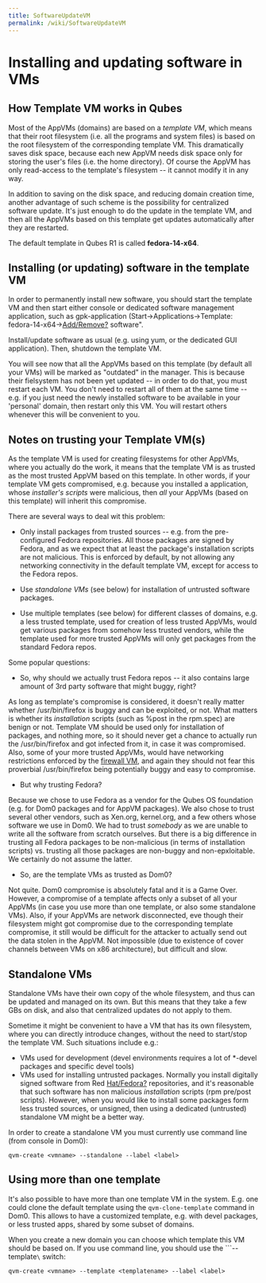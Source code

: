 ```yaml
---
title: SoftwareUpdateVM
permalink: /wiki/SoftwareUpdateVM
---
```


Installing and updating software in VMs
=======================================

How Template VM works in Qubes
------------------------------

Most of the AppVMs (domains) are based on a *template VM*, which means that their root filesystem (i.e. all the programs and system files) is based on the root filesystem of the corresponding template VM. This dramatically saves disk space, because each new AppVM needs disk space only for storing the user's files (i.e. the home directory). Of course the AppVM has only read-access to the template's filesystem -- it cannot modify it in any way.

In addition to saving on the disk space, and reducing domain creation time, another advantage of such scheme is the possibility for centralized software update. It's just enough to do the update in the template VM, and then all the AppVMs based on this template get updates automatically after they are restarted.

The default template in Qubes R1 is called **fedora-14-x64**.

Installing (or updating) software in the template VM
----------------------------------------------------

In order to permanently install new software, you should start the template VM and then start either console or dedicated software management application, such as gpk-application (Start-\>Applications-\>Template: fedora-14-x64-\>[Add/Remove?](/wiki/Add/Remove) software".

Install/update software as usual (e.g. using yum, or the dedicated GUI application). Then, shutdown the template VM.

You will see now that all the AppVMs based on this template (by default all your VMs) will be marked as "outdated" in the manager. This is because their fielsystem has not been yet updated -- in order to do that, you must restart each VM. You don't need to restart all of them at the same time -- e.g. if you just need the newly installed software to be available in your 'personal' domain, then restart only this VM. You will restart others whenever this will be convenient to you.

Notes on trusting your Template VM(s)
-------------------------------------

As the template VM is used for creating filesystems for other AppVMs, where you actually do the work, it means that the template VM is as trusted as the most trusted AppVM based on this template. In other words, if your template VM gets compromised, e.g. because you installed a application, whose *installer's scripts* were malicious, then *all* your AppVMs (based on this template) will inherit this compromise.

There are several ways to deal wit this problem:

-   Only install packages from trusted sources -- e.g. from the pre-configured Fedora repositories. All those packages are signed by Fedora, and as we expect that at least the package's installation scripts are not malicious. This is enforced by default, by not allowing any networking connectivity in the default template VM, except for access to the Fedora repos.

-   Use *standalone VMs* (see below) for installation of untrusted software packages.

-   Use multiple templates (see below) for different classes of domains, e.g. a less trusted template, used for creation of less trusted AppVMs, would get various packages from somehow less trusted vendors, while the template used for more trusted AppVMs will only get packages from the standard Fedora repos.

Some popular questions:

-   So, why should we actually trust Fedora repos -- it also contains large amount of 3rd party software that might buggy, right?

As long as template's compromise is considered, it doesn't really matter whether /usr/bin/firefox is buggy and can be exploited, or not. What matters is whether its *installation* scripts (such as %post in the rpm.spec) are benign or not. Template VM should be used only for installation of packages, and nothing more, so it should never get a chance to actually run the /usr/bin/firefox and got infected from it, in case it was compromised. Also, some of your more trusted AppVMs, would have networking restrictions enforced by the [firewall VM](/wiki/QubesFirewall), and again they should not fear this proverbial /usr/bin/firefox being potentially buggy and easy to compromise.

-   But why trusting Fedora?

Because we chose to use Fedora as a vendor for the Qubes OS foundation (e.g. for Dom0 packages and for AppVM packages). We also chose to trust several other vendors, such as Xen.org, kernel.org, and a few others whose software we use in Dom0. We had to trust *somebody* as we are unable to write all the software from scratch ourselves. But there is a big difference in trusting all Fedora packages to be non-malicious (in terms of installation scripts) vs. trusting all those packages are non-buggy and non-epxloitable. We certainly do not assume the latter.

-   So, are the template VMs as trusted as Dom0?

Not quite. Dom0 compromise is absolutely fatal and it is a Game Over. However, a compromise of a template affects only a subset of all your AppVMs (in case you use more than one template, or also some standalone VMs). Also, if your AppVMs are network disconnected, eve though their filesystem might got compromise due to the corresponding template compromise, it still would be difficult for the attacker to actually send out the data stolen in the AppVM. Not impossible (due to existence of cover channels between VMs on x86 architecture), but difficult and slow.

Standalone VMs
--------------

Standalone VMs have their own copy of the whole filesystem, and thus can be updated and managed on its own. But this means that they take a few GBs on disk, and also that centralized updates do not apply to them.

Sometime it might be convenient to have a VM that has its own filesystem, where you can directly introduce changes, without the need to start/stop the template VM. Such situations include e.g.:

-   VMs used for development (devel environments requires a lot of \*-devel packages and specific devel tools)
-   VMs used for installing untrusted packages. Normally you install digitally signed software from Red [Hat/Fedora?](/wiki/Hat/Fedora) repositories, and it's reasonable that such software has non malicious *installation* scripts (rpm pre/post scripts). However, when you would like to install some packages form less trusted sources, or unsigned, then using a dedicated (untrusted) standalone VM might be a better way.

In order to create a standalone VM you must currently use command line (from console in Dom0):

``` {.wiki}
qvm-create <vmname> --standalone --label <label>
```

Using more than one template
----------------------------

It's also possible to have more than one template VM in the system. E.g. one could clone the default template using the ```qvm-clone-template``` command in Dom0. This allows to have a customized template, e.g. with devel packages, or less trusted apps, shared by some subset of domains.

When you create a new domain you can choose which template this VM should be based on. If you use command line, you should use the ```--template`\` switch:

``` {.wiki}
qvm-create <vmname> --template <templatename> --label <label>
```
